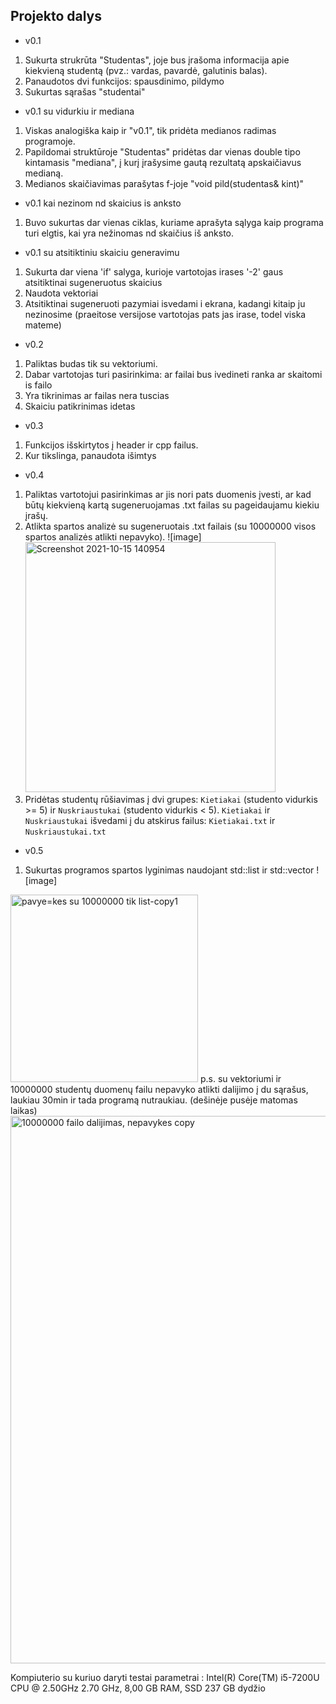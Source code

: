## Projekto dalys
* v0.1
1. Sukurta strukrūta "Studentas", joje bus įrašoma informacija apie kiekvieną studentą (pvz.: vardas, pavardė, galutinis balas).
2. Panaudotos dvi funkcijos: spausdinimo, pildymo
3. Sukurtas sąrašas "studentai"

* v0.1 su vidurkiu ir mediana
1. Viskas analogiška kaip ir "v0.1", tik pridėta medianos radimas programoje.
2. Papildomai struktūroje "Studentas" pridėtas dar vienas double tipo kintamasis "mediana", į kurį įrašysime gautą rezultatą apskaičiavus medianą.
3. Medianos skaičiavimas parašytas f-joje "void pild(studentas& kint)"

* v0.1 kai nezinom nd skaicius is anksto
1. Buvo sukurtas dar vienas ciklas, kuriame aprašyta sąlyga kaip programa turi elgtis, kai yra nežinomas nd skaičius iš anksto.

* v0.1 su atsitiktiniu skaiciu generavimu
1. Sukurta dar viena 'if' salyga, kurioje vartotojas irases '-2' gaus atsitiktinai sugeneruotus skaicius
2. Naudota vektoriai
3. Atsitiktinai sugeneruoti pazymiai isvedami i ekrana, kadangi kitaip ju nezinosime (praeitose versijose vartotojas pats jas irase, todel viska mateme)

* v0.2
1. Paliktas budas tik su vektoriumi.
2. Dabar vartotojas turi pasirinkima: ar failai bus ivedineti ranka ar skaitomi is failo
3. Yra tikrinimas ar failas nera tuscias
4. Skaiciu patikrinimas idetas

* v0.3
1. Funkcijos išskirtytos į header ir cpp failus.
2. Kur tikslinga, panaudota išimtys

* v0.4
1. Paliktas vartotojui pasirinkimas ar jis nori pats duomenis įvesti, ar kad būtų kiekvieną kartą sugeneruojamas .txt failas su pageidaujamu kiekiu įrašų.
2. Atlikta spartos analizė su sugeneruotais .txt failais (su 10000000 visos spartos analizės atlikti nepavyko).
![image]<img width="400" alt="Screenshot 2021-10-15 140954" src="https://user-images.githubusercontent.com/90323260/137480410-43b488e4-90e8-438f-a4cf-48d732f38380.png">
3. Pridėtas studentų rūšiavimas į dvi grupes: `Kietiakai` (studento vidurkis >= 5) ir `Nuskriaustukai` (studento vidurkis < 5). `Kietiakai` ir `Nuskriaustukai` išvedami į du atskirus failus: `Kietiakai.txt` ir `Nuskriaustukai.txt`

* v0.5
1. Sukurtas programos spartos lyginimas naudojant std::list ir std::vector  ![image]
<img width="300" alt="pavye=kes su 10000000  tik list-copy1" src="https://user-images.githubusercontent.com/90323260/141202079-5c263f6a-d6c2-4d1d-aeee-80268c94a308.png">
p.s. su vektoriumi ir 10000000 studentų duomenų failu nepavyko atlikti dalijimo į du sąrašus, laukiau 30min ir tada programą nutraukiau. (dešinėje pusėje matomas laikas)
<img width="876" alt="10000000 failo dalijimas, nepavykes copy" src="https://user-images.githubusercontent.com/90323260/141202801-dbb2c170-3dc4-4c6c-9c2c-2848354f95ed.png">


Kompiuterio su kuriuo daryti testai parametrai : Intel(R) Core(TM) i5-7200U CPU @ 2.50GHz   2.70 GHz, 8,00 GB RAM, SSD 237 GB dydžio
